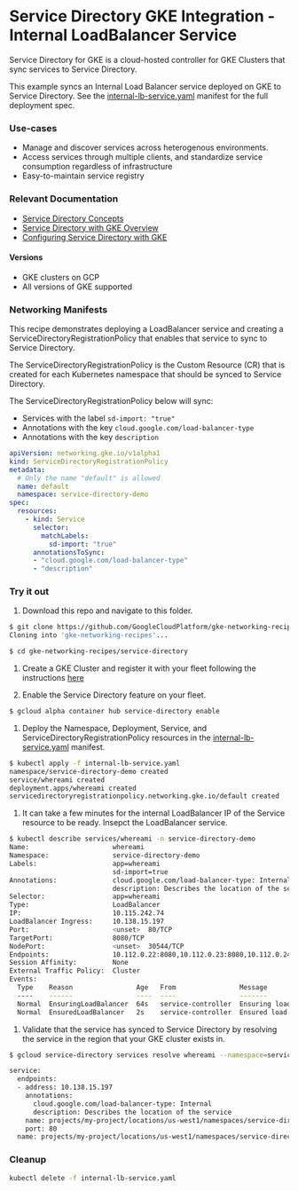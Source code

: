 # Service Directory GKE Integration - Internal LoadBalancer Service

Service Directory for GKE is a cloud-hosted controller for GKE Clusters that
sync services to Service Directory.

This example syncs an Internal Load Balancer service deployed on GKE to Service
Directory. See the
[internal-lb-service.yaml](internal-lb-service.yaml) manifest for
the full deployment spec.

### Use-cases

*   Manage and discover services across heterogenous environments.
*   Access services through multiple clients, and standardize service
    consumption regardless of infrastructure
*   Easy-to-maintain service registry

### Relevant Documentation

*   [Service Directory Concepts](https://cloud.google.com/service-directory/docs/concepts)
*   [Service Directory with GKE Overview](https://cloud.google.com/service-directory/docs/sd-gke-overview)
*   [Configuring Service Directory with GKE](https://cloud.google.com/service-directory/docs/configuring-sd-with-gke)

#### Versions

*   GKE clusters on GCP
*   All versions of GKE supported

### Networking Manifests

This recipe demonstrates deploying a LoadBalancer service and creating a
ServiceDirectoryRegistrationPolicy that enables that service to sync to Service
Directory.

The ServiceDirectoryRegistrationPolicy is the Custom Resource (CR) that is
created for each Kubernetes namespace that should be synced to Service
Directory.

The ServiceDirectoryRegistrationPolicy below will sync:

*   Services with the label `sd-import: "true"`
*   Annotations with the key `cloud.google.com/load-balancer-type`
*   Annotations with the key `description`

```yaml
apiVersion: networking.gke.io/v1alpha1
kind: ServiceDirectoryRegistrationPolicy
metadata:
  # Only the name "default" is allowed
  name: default
  namespace: service-directory-demo
spec:
  resources:
    - kind: Service
      selector:
        matchLabels:
          sd-import: "true"
      annotationsToSync:
      - "cloud.google.com/load-balancer-type"
      - "description"
```

### Try it out

1.  Download this repo and navigate to this folder.

```sh
$ git clone https://github.com/GoogleCloudPlatform/gke-networking-recipes.git
Cloning into 'gke-networking-recipes'...

$ cd gke-networking-recipes/service-directory
```

1.  Create a GKE Cluster and register it with your fleet following the
    instructions
    [here](https://cloud.google.com/anthos/multicluster-management/connect/registering-a-cluster)

1.  Enable the Service Directory feature on your fleet.

```sh
$ gcloud alpha container hub service-directory enable
```

1.  Deploy the Namespace, Deployment, Service, and
    ServiceDirectoryRegistrationPolicy resources in the
    [internal-lb-service.yaml](internal-lb-service.yaml) manifest.

```sh
$ kubectl apply -f internal-lb-service.yaml
namespace/service-directory-demo created
service/whereami created
deployment.apps/whereami created
servicedirectoryregistrationpolicy.networking.gke.io/default created
```

1.  It can take a few minutes for the internal LoadBalancer IP of the Service
    resource to be ready. Insepct the LoadBalancer service.

```sh
$ kubectl describe services/whereami -n service-directory-demo
Name:                     whereami
Namespace:                service-directory-demo
Labels:                   app=whereami
                          sd-import=true
Annotations:              cloud.google.com/load-balancer-type: Internal
                          description: Describes the location of the service
Selector:                 app=whereami
Type:                     LoadBalancer
IP:                       10.115.242.74
LoadBalancer Ingress:     10.138.15.197
Port:                     <unset>  80/TCP
TargetPort:               8080/TCP
NodePort:                 <unset>  30544/TCP
Endpoints:                10.112.0.22:8080,10.112.0.23:8080,10.112.0.24:8080
Session Affinity:         None
External Traffic Policy:  Cluster
Events:
  Type    Reason                Age   From                Message
  ----    ------                ----  ----                -------
  Normal  EnsuringLoadBalancer  64s   service-controller  Ensuring load balancer
  Normal  EnsuredLoadBalancer   2s    service-controller  Ensured load balancer
```

1.  Validate that the service has synced to Service Directory by resolving the
    service in the region that your GKE cluster exists in.

```sh
$ gcloud service-directory services resolve whereami --namespace=service-directory-demo --location=us-west1

service:
  endpoints:
  - address: 10.138.15.197
    annotations:
      cloud.google.com/load-balancer-type: Internal
      description: Describes the location of the service
    name: projects/my-project/locations/us-west1/namespaces/service-directory-demo/services/whereami/endpoints/my-cluster-1762298646
    port: 80
  name: projects/my-project/locations/us-west1/namespaces/service-directory-demo/services/whereami
```

### Cleanup

```sh
kubectl delete -f internal-lb-service.yaml
```
